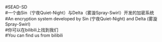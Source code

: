 #SEAD-SD  
#一个由Sin（宁夜Quiet-Night）与Delta（雾漩Spray-Swirl）开发的加密系统  
#An encryption system developed by Sin (宁夜Quiet-Night) and Delta (雾漩Spray-Swirl)  
#你可以在bilibili上找到我们  
#You can find us from bilibili  
